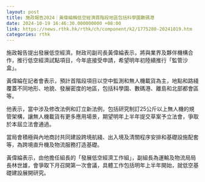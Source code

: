 ```yaml
---
layout: post
title: 施政報告2024｜黃偉綸稱低空經濟首階段地區包括科學園數碼港
date: 2024-10-19 16:46:30.000000000 +08:00
link: https://news.rthk.hk/rthk/ch/component/k2/1775280-20241019.htm
categories: rthk
---
```


施政報告提出發展低空經濟。財政司副司長黃偉綸表示，將與業界及夥伴機構合作，推行低空經濟試點項目，今年底接受申請，希望明年初陸續推行「監管沙盒」。

黃偉綸在記者會表示，預計首階段項目以空中監測和無人機載貨為主，地點和路綫覆蓋不同地形、地貌、發展密度的地區，包括科學園、數碼港、離島和北部都會區等。

他表示，當中涉及修改法例和訂立新法例，包括研究制訂25公斤以上無人機的規管架構，讓無人機載貨有更多應用場景，期望明年上半年提交草案予立法會，爭取於本屆立法會通過。

當局會積極與內地商討共同建設跨境航綫、出入境及清關程序安排和基礎設施配套等，為跨境直升機及物流服務打造基礎。

黃偉綸表示，由他擔任組長的「發展低空經濟工作組」，副組長為運輸及物流局局長林世雄，會爭取下月召開第一次會議，具體工作包括明年上半年開始，就低空基礎建設展開研究。
